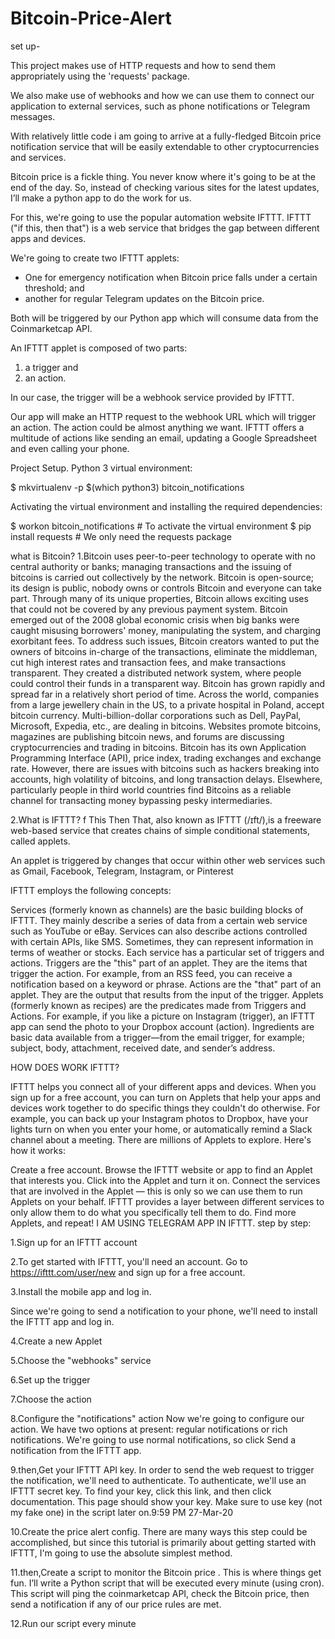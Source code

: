 # Bitcoin-Price-Alert
set up-

This project makes use of HTTP requests and how to send them appropriately using the 'requests' package.

We also make use of webhooks and how we can use them to connect our application to external services, such as phone notifications or Telegram messages.

With relatively little code i am going to arrive at a fully-fledged Bitcoin price notification service that will be easily extendable to other cryptocurrencies and services.

Bitcoin price is a fickle thing. You never know where it's going to be at the end of the day. So, instead of checking various sites for the latest updates, I’ll make a python app to do the work for us.

For this, we're going to use the popular automation website IFTTT. IFTTT ("if this, then that") is a web service that bridges the gap between different apps and devices.

We're going to create two IFTTT applets:
- One for emergency notification when Bitcoin price falls under a certain threshold; and
- another for regular Telegram updates on the Bitcoin price.

Both will be triggered by our Python app which will consume data from the Coinmarketcap API.

An IFTTT applet is composed of two parts:
1. a trigger and
2. an action.

In our case, the trigger will be a webhook service provided by IFTTT.

Our app will make an HTTP request to the webhook URL which will trigger an action. The action could be almost anything we want. IFTTT offers a multitude of actions like sending an email, updating a Google Spreadsheet and even calling your phone.

Project Setup.
Python 3 virtual environment:

$ mkvirtualenv -p $(which python3) bitcoin_notifications

Activating the virtual environment and installing the required dependencies:

$ workon bitcoin_notifications 		# To activate the virtual environment
$ pip install requests 		        # We only need the requests package

what is Bitcoin?
1.Bitcoin uses peer-to-peer technology to operate with no central authority or banks; managing transactions and the issuing of bitcoins is carried out collectively by the network. Bitcoin is open-source; its design is public, nobody owns or controls Bitcoin and everyone can take part. Through many of its unique properties, Bitcoin allows exciting uses that could not be covered by any previous payment system.
Bitcoin emerged out of the 2008 global economic crisis when big banks were caught misusing borrowers' money, manipulating the system, and charging exorbitant fees. To address such issues, Bitcoin creators wanted to put the owners of bitcoins in-charge of the transactions, eliminate the middleman, cut high interest rates and transaction fees, and make transactions transparent. They created a distributed network system, where people could control their funds in a transparent way. Bitcoin has grown rapidly and spread far in a relatively short period of time. Across the world, companies from a large jewellery chain in the US, to a private hospital in Poland, accept bitcoin currency. Multi-billion-dollar corporations such as Dell, PayPal, Microsoft, Expedia, etc., are dealing in bitcoins. Websites promote bitcoins, magazines are publishing bitcoin news, and forums are discussing cryptocurrencies and trading in bitcoins. Bitcoin has its own Application Programming Interface (API), price index, trading exchanges and exchange rate. However, there are issues with bitcoins such as hackers breaking into accounts, high volatility of bitcoins, and long transaction delays. Elsewhere, particularly people in third world countries find Bitcoins as a reliable channel for transacting money bypassing pesky intermediaries.

2.What is IFTTT?
f This Then That, also known as IFTTT (/ɪft/),is a freeware web-based service that creates chains of simple conditional statements, called applets.

An applet is triggered by changes that occur within other web services such as Gmail, Facebook, Telegram, Instagram, or Pinterest

IFTTT employs the following concepts:

Services (formerly known as channels) are the basic building blocks of IFTTT. They mainly describe a series of data from a certain web service such as YouTube or eBay. Services can also describe actions controlled with certain APIs, like SMS. Sometimes, they can represent information in terms of weather or stocks. Each service has a particular set of triggers and actions.
Triggers are the "this" part of an applet. They are the items that trigger the action. For example, from an RSS feed, you can receive a notification based on a keyword or phrase.
Actions are the "that" part of an applet. They are the output that results from the input of the trigger.
Applets (formerly known as recipes) are the predicates made from Triggers and Actions. For example, if you like a picture on Instagram (trigger), an IFTTT app can send the photo to your Dropbox account (action).
Ingredients are basic data available from a trigger—from the email trigger, for example; subject, body, attachment, received date, and sender’s address.

HOW DOES WORK IFTTT?

IFTTT helps you connect all of your different apps and devices. When you sign up for a free account, you can turn on Applets that help your apps and devices work together to do specific things they couldn't do otherwise. For example, you can back up your Instagram photos to Dropbox, have your lights turn on when you enter your home, or automatically remind a Slack channel about a meeting. There are millions of Applets to explore.
Here's how it works:

Create a free account.
Browse the IFTTT website or app to find an Applet that interests you.
Click into the Applet and turn it on.
Connect the services that are involved in the Applet — this is only so we can use them to run Applets on your behalf. IFTTT provides a layer between different services to only allow them to do what you specifically tell them to do.
Find more Applets, and repeat! 
I AM USING TELEGRAM APP IN IFTTT.
step by step:

1.Sign up for an IFTTT account

2.To get started with IFTTT, you'll need an account. Go to https://ifttt.com/user/new and sign up for a free account.

3.Install the mobile app and log in.

Since we're going to send a notification to your phone, we'll need to install the IFTTT app and log in.

4.Create a new Applet

5.Choose the "webhooks" service

6.Set up the trigger

7.Choose the action

8.Configure the "notifications" action
Now we're going to configure our action. We have two options at present: regular notifications or rich notifications. We're going to use normal notifications, so click Send a notification from the IFTTT app.

9.then,Get your IFTTT API key.
In order to send the web request to trigger the notification, we'll need to authenticate. To authenticate, we'll use an IFTTT secret key.
To find your key, click this link, and then click documentation. This page should show your key. Make sure to use key (not my fake one) in the script later on.9:59 PM 27-Mar-20

10.Create the price alert config.
There are many ways this step could be accomplished, but since this tutorial is primarily about getting started with IFTTT, I'm going to use the absolute simplest method.

11.then,Create a script to monitor the Bitcoin price .
This is where things get fun. I’ll write a Python script that will be executed every minute (using cron). This script will ping the coinmarketcap API, check the Bitcoin price, then send a notification if any of our price rules are met.

12.Run our script every minute
